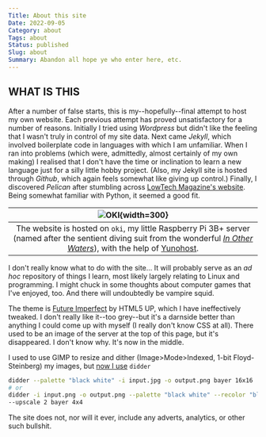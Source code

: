 ```yaml
---
Title: About this site
Date: 2022-09-05
Category: about
Tags: about
Status: published
Slug: about
Summary: Abandon all hope ye who enter here, etc.
---
```


## WHAT IS THIS

After a number of false starts, this is my--hopefully--final attempt to host my own website. Each previous attempt has proved unsatisfactory for a number of reasons. Initially I tried using *Wordpress* but didn't like the feeling that I wasn't truly in control of my site data. Next came *Jekyll*, which involved boilerplate code in languages with which I am unfamiliar. When I ran into problems (which were, admittedly, almost certainly of my own making) I realised that I don't have the time or inclination to learn a new language just for a silly little hobby project. (Also, my Jekyll site is hosted through *Github*, which again feels somewhat like giving up control.) Finally, I discovered *Pelican* after stumbling across [LowTech Magazine's website](https://solar.lowtechmagazine.com/). Being somewhat familiar with Python, it seemed a good fit.

<center>

|![OKI]({static}/images/oki.png){width=300}|
|:-:|
|The website is hosted on `oki`, my little Raspberry Pi 3B+ server (named after the sentient diving suit from the wonderful [*In Other Waters*](https://www.fellowtraveller.games/in-other-waters/)), with the help of [Yunohost](https://yunohost.org/).|

</center>

I don't really know what to do with the site... It will probably serve as an *ad hoc* repository of things I learn, most likely largely relating to Linux and programming.  I might chuck in some thoughts about computer games that I've enjoyed, too.  And there will undoubtedly be vampire squid.

The theme is [Future Imperfect](https://html5up.net/future-imperfect) by HTML5 UP, which I have ineffectively tweaked.  I don't really like it--too grey--but it's a darnside better than anything I could come up with myself (I really don't know CSS at all).  There used to be an image of the server at the top of this page, but it's disappeared.  I don't know why.  It's now in the middle.

I used to use GIMP to resize and dither (Image>Mode>Indexed, 1-bit Floyd-Steinberg) my images, but [now I use](https://github.com/makew0rld/didder) `didder`

```bash
didder --palette "black white" -i input.jpg -o output.png bayer 16x16
# or
didder -i input.png -o output.png --palette "black white" --recolor "black F273FF" \
--upscale 2 bayer 4x4
```

The site does not, nor will it ever, include any adverts, analytics, or other such bullshit.
